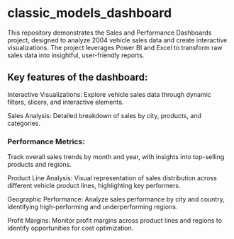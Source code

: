 # classic_models_dashboard
 This repository demonstrates the Sales and Performance Dashboards project, designed to analyze 2004 vehicle sales data and create interactive visualizations. The project leverages Power BI  and Excel to transform 
 raw sales data into insightful, user-friendly reports.
## Key features of the dashboard:
Interactive Visualizations: Explore vehicle sales data through dynamic filters, slicers, and interactive elements.


Sales Analysis: Detailed breakdown of sales by city, products, and categories.
### Performance Metrics:
Track overall sales trends by month and year, with insights into top-selling products and regions.


Product Line Analysis:
Visual representation of sales distribution across different vehicle product lines, highlighting key performers.


Geographic Performance:
Analyze sales performance by city and country, identifying high-performing and underperforming regions.  


Profit Margins:
Monitor profit margins across product lines and regions to identify opportunities for cost optimization.  
